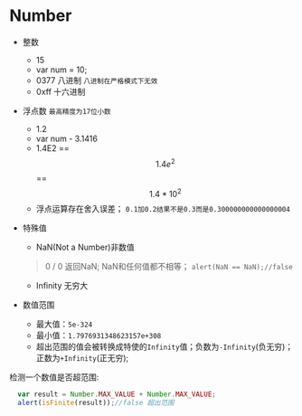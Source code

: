 # Number

- 整数
	- 15
	- var num = 10;
	- 0377 八进制 ```八进制在严格模式下无效```
	- 0xff   十六进制
- 浮点数 ```最高精度为17位小数```
	- 1.2
	- var num - 3.1416
	- 1.4E2 == $$1.4e^2$$ == $$1.4*10^2$$
	- 浮点运算存在舍入误差；
	```0.1加0.2结果不是0.3而是0.300000000000000004```
- 特殊值
    - NaN(Not a Number)非数值
    > 0 / 0 返回NaN;
    > NaN和任何值都不相等；
    > ```alert(NaN == NaN);//false```
	> 

	- Infinity 无穷大
- 数值范围
  - 最大值：```5e-324```
  - 最小值：```1.7976931348623157e+308```
  - 超出范围的值会被转换成特使的```Infinity```值；负数为```-Infinity```(负无穷)；正数为```+Infinity```(正无穷);

检测一个数值是否超范围:

```javascript
  var result = Number.MAX_VALUE + Number.MAX_VALUE;
  alert(isFinite(result));//false 超出范围
```
